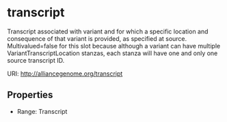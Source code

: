# transcript

Transcript associated with variant and for which a specific location and consequence of that variant is provided, as specified at source.  Multivalued=false for this slot because although a variant can have multiple VariantTranscriptLocation stanzas, each stanza will have one and only one source transcript ID.

URI: http://alliancegenome.org/transcript



<!-- no inheritance hierarchy -->


## Properties

 * Range: Transcript


